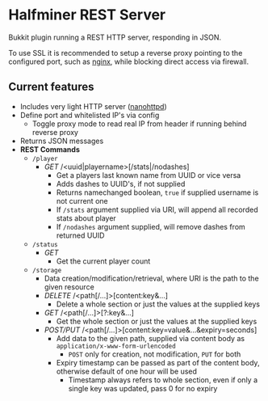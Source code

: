 # Halfminer REST Server
Bukkit plugin running a REST HTTP server, responding in JSON.

To use SSL it is recommended to setup a reverse proxy pointing to the configured port, such as [nginx](https://nginx.org/en/), while blocking direct access via firewall.

## Current features
- Includes very light HTTP server ([nanohttpd](https://github.com/NanoHttpd/nanohttpd))
- Define port and whitelisted IP's via config
  - Toggle proxy mode to read real IP from header if running behind reverse proxy
- Returns JSON messages
- **REST Commands**
  - ``/player``
    - *GET* /\<uuid|playername>\[/stats|/nodashes]
      - Get a players last known name from UUID or vice versa
      - Adds dashes to UUID's, if not supplied
      - Returns namechanged boolean, ``true`` if supplied username is not current one
      - If ``/stats`` argument supplied via URI, will append all recorded stats about player
      - If ``/nodashes`` argument supplied, will remove dashes from returned UUID
  - ``/status``
    - *GET*
      - Get the current player count
  - ``/storage``
    - Data creation/modification/retrieval, where URI is the path to the given resource
    - *DELETE* /\<path\[/...]>\[content:key&...]
      - Delete a whole section or just the values at the supplied keys
    - *GET* /\<path\[/...]>\[?:key&...]
      - Get the whole section or just the values at the supplied keys
    - *POST/PUT* /\<path\[/...]>\[content:key=value&...&expiry=seconds]
      - Add data to the given path, supplied via content body as ``application/x-www-form-urlencoded``
        - ``POST`` only for creation, not modification, ``PUT`` for both
      - Expiry timestamp can be passed as part of the content body, otherwise default of one hour will be used
        - Timestamp always refers to whole section, even if only a single key was updated, pass 0 for no expiry
